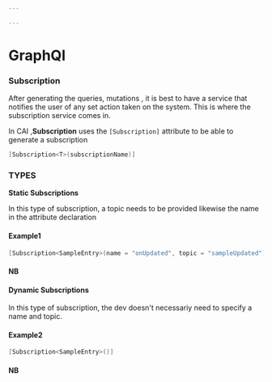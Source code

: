 ```yaml
---

---
```


# GraphQl

### Subscription

After generating the queries, mutations , it is best to have a service that notifies the user of any set action taken on the system.
This is where the subscription service comes in.

In CAI ,**Subscription** uses the `[Subscription]` attribute to be able to generate a subscription

```c#
[Subscription<T>(subscriptionName)]

```

### TYPES

**Static Subscriptions**

In this type of subscription, a topic needs to be provided likewise the name in the attribute declaration

#### Example1
```c#
[Subscription<SampleEntry>(name = "onUpdated", topic = "sampleUpdated")]
```
#### NB 


#### Dynamic Subscriptions

In this type of subscription, the dev doesn't necessariy need to specify a name and topic.

#### Example2

```c#
[Subscription<SampleEntry>()]
```
#### NB

